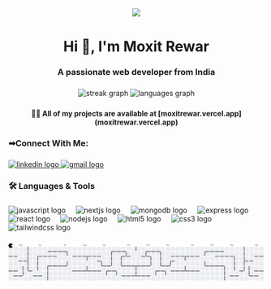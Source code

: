 <div align="center">
<img height="150" src="https://media.giphy.com/media/M9gbBd9nbDrOTu1Mqx/giphy.gif"
</div>
  
###

<h1 align="center">Hi 👋, I'm Moxit Rewar</h1>

###

<h3 align="center">A passionate web developer from India</h3>

###

<div align="center">
  <img src="https://streak-stats.demolab.com?user=MATE0014&locale=en&mode=daily&theme=dracula&hide_border=false&border_radius=5" height="150" alt="streak graph"  />
  <img src="https://github-readme-stats.vercel.app/api/top-langs?username=MATE0014&locale=en&hide_title=false&layout=compact&card_width=320&langs_count=5&theme=dracula&hide_border=false" height="150" alt="languages graph"  />
</div>

###

<h4 align="center">👨‍💻 All of my projects are available at [moxitrewar.vercel.app](moxitrewar.vercel.app)</h4>

###

<h3 align="left">➡Connect With Me:</h3>

###

<div align="left">
  <a href="https://www.linkedin.com/in/moxit-rewar-b54928290" target="_blank">
    <img src="https://img.shields.io/static/v1?message=LinkedIn&logo=linkedin&label=&color=0077B5&logoColor=white&labelColor=&style=for-the-badge" height="35" alt="linkedin logo"  />
  </a>
  <a href="moxitrewar777@gmail.com" target="_blank">
    <img src="https://img.shields.io/static/v1?message=Gmail&logo=gmail&label=&color=D14836&logoColor=white&labelColor=&style=for-the-badge" height="35" alt="gmail logo"  />
  </a>
</div>

###

<h3 align="left">🛠 Languages & Tools</h3>

###

<div align="left">
  <img src="https://cdn.jsdelivr.net/gh/devicons/devicon/icons/javascript/javascript-original.svg" height="30" alt="javascript logo"  />
  <img width="12" />
  <img src="https://cdn.jsdelivr.net/gh/devicons/devicon/icons/nextjs/nextjs-original.svg" height="30" alt="nextjs logo"  />
  <img width="12" />
  <img src="https://cdn.jsdelivr.net/gh/devicons/devicon/icons/mongodb/mongodb-original.svg" height="30" alt="mongodb logo"  />
  <img width="12" />
  <img src="https://cdn.jsdelivr.net/gh/devicons/devicon/icons/express/express-original.svg" height="30" alt="express logo"  />
  <img width="12" />
  <img src="https://cdn.jsdelivr.net/gh/devicons/devicon/icons/react/react-original.svg" height="30" alt="react logo"  />
  <img width="12" />
  <img src="https://cdn.jsdelivr.net/gh/devicons/devicon/icons/nodejs/nodejs-original.svg" height="30" alt="nodejs logo"  />
  <img width="12" />
  <img src="https://cdn.jsdelivr.net/gh/devicons/devicon/icons/html5/html5-original.svg" height="30" alt="html5 logo"  />
  <img width="12" />
  <img src="https://cdn.jsdelivr.net/gh/devicons/devicon/icons/css3/css3-original.svg" height="30" alt="css3 logo"  />
  <img width="12" />
  <img src="https://cdn.jsdelivr.net/gh/devicons/devicon/icons/tailwindcss/tailwindcss-original-wordmark.svg" height="30" alt="tailwindcss logo"  />
</div>

###

<picture>
  <source media="(prefers-color-scheme: dark)" srcset="https://raw.githubusercontent.com/MATE0014/MATE0014/output/pacman-contribution-graph-dark.svg">
  <source media="(prefers-color-scheme: light)" srcset="https://raw.githubusercontent.com/MATE0014/MATE0014/output/pacman-contribution-graph.svg">
  <img alt="pacman contribution graph" src="https://raw.githubusercontent.com/MATE0014/MATE0014/output/pacman-contribution-graph.svg">
</picture>

###
